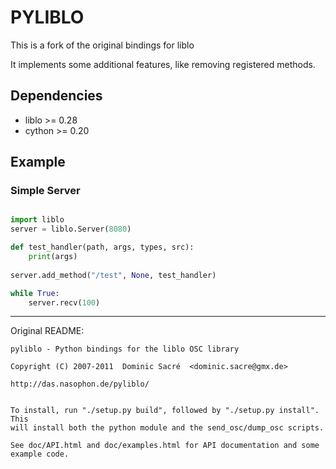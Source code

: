 # PYLIBLO 

This is a fork of the original bindings for liblo

It implements some additional features, like removing registered methods.

## Dependencies

* liblo >= 0.28
* cython >= 0.20

## Example


### Simple Server

```python

import liblo
server = liblo.Server(8080)

def test_handler(path, args, types, src):
    print(args)
    
server.add_method("/test", None, test_handler)

while True:
    server.recv(100)
```

-------

Original README:


	pyliblo - Python bindings for the liblo OSC library

	Copyright (C) 2007-2011  Dominic Sacré  <dominic.sacre@gmx.de>

	http://das.nasophon.de/pyliblo/


	To install, run "./setup.py build", followed by "./setup.py install". This
	will install both the python module and the send_osc/dump_osc scripts.

	See doc/API.html and doc/examples.html for API documentation and some
	example code.
